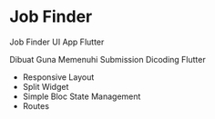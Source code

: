 # Job Finder

Job Finder UI App Flutter

Dibuat Guna Memenuhi Submission Dicoding Flutter 


- Responsive Layout
- Split Widget
- Simple Bloc State Management
- Routes
